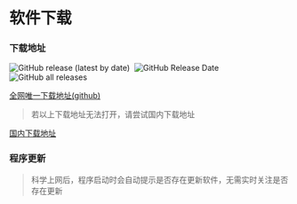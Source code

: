 # 软件下载

### 下载地址


<p align="left">
    <a href="https://github.com/xisuo67/XHS-Spider/releases/latest" style="text-decoration:none;margin-right: 4px;">
       <img alt="GitHub release (latest by date)" src="https://img.shields.io/github/v/release/xisuo67/XHS-Spider">
    </a>
    <a href="https://github.com/xisuo67/XHS-Spider/releases/latest" style="text-decoration:none;margin-right: 4px;">
       <img alt="GitHub Release Date" src="https://img.shields.io/github/release-date/xisuo67/XHS-Spider">
    </a>
    <a href="https://github.com/xisuo67/XHS-Spider/releases" style="text-decoration:none;margin-right: 4px;">
       <img alt="GitHub all releases" src="https://img.shields.io/github/downloads/xisuo67/XHS-Spider/total">
    </a>
</p>

[全网唯一下载地址(github)](https://github.com/xisuo67/XHS-Spider/releases)

> 若以上下载地址无法打开，请尝试国内下载地址

[国内下载地址](http://yfloves.cn:8000/updates/XHS-Spider.zip)

### 程序更新

> 科学上网后，程序启动时会自动提示是否存在更新软件，无需实时关注是否存在更新

